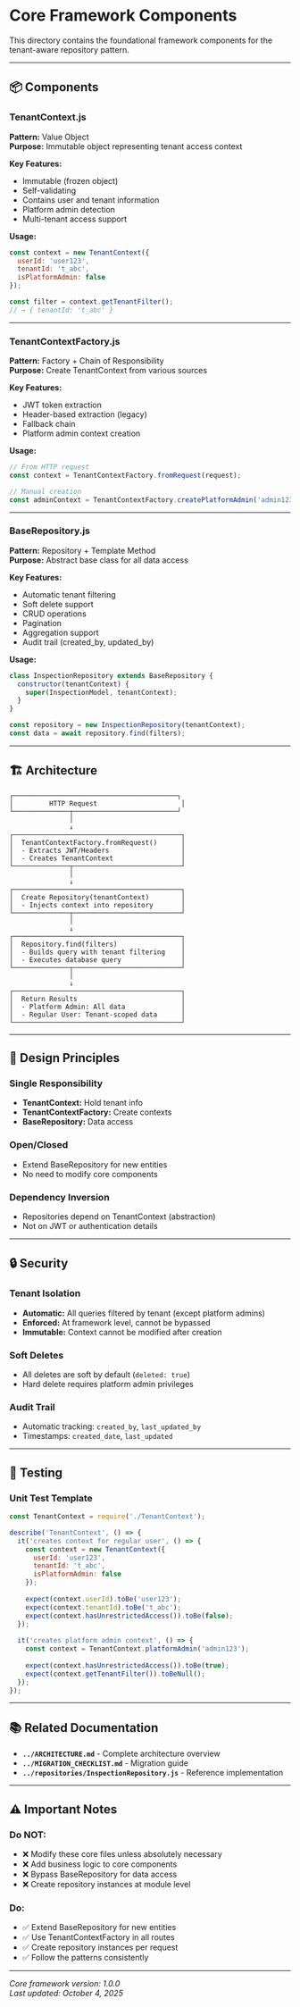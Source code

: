 # Core Framework Components

This directory contains the foundational framework components for the tenant-aware repository pattern.

---

## 📦 Components

### TenantContext.js
**Pattern:** Value Object  
**Purpose:** Immutable object representing tenant access context

**Key Features:**
- Immutable (frozen object)
- Self-validating
- Contains user and tenant information
- Platform admin detection
- Multi-tenant access support

**Usage:**
```javascript
const context = new TenantContext({
  userId: 'user123',
  tenantId: 't_abc',
  isPlatformAdmin: false
});

const filter = context.getTenantFilter();
// → { tenantId: 't_abc' }
```

---

### TenantContextFactory.js
**Pattern:** Factory + Chain of Responsibility  
**Purpose:** Create TenantContext from various sources

**Key Features:**
- JWT token extraction
- Header-based extraction (legacy)
- Fallback chain
- Platform admin context creation

**Usage:**
```javascript
// From HTTP request
const context = TenantContextFactory.fromRequest(request);

// Manual creation
const adminContext = TenantContextFactory.createPlatformAdmin('admin123');
```

---

### BaseRepository.js
**Pattern:** Repository + Template Method  
**Purpose:** Abstract base class for all data access

**Key Features:**
- Automatic tenant filtering
- Soft delete support
- CRUD operations
- Pagination
- Aggregation support
- Audit trail (created_by, updated_by)

**Usage:**
```javascript
class InspectionRepository extends BaseRepository {
  constructor(tenantContext) {
    super(InspectionModel, tenantContext);
  }
}

const repository = new InspectionRepository(tenantContext);
const data = await repository.find(filters);
```

---

## 🏗️ Architecture

```
┌─────────────────────────────────────────┐
│         HTTP Request                     │
└──────────────┬──────────────────────────┘
               │
               ↓
┌──────────────────────────────────────────┐
│  TenantContextFactory.fromRequest()      │
│  - Extracts JWT/Headers                  │
│  - Creates TenantContext                 │
└──────────────┬───────────────────────────┘
               │
               ↓
┌──────────────────────────────────────────┐
│  Create Repository(tenantContext)        │
│  - Injects context into repository       │
└──────────────┬───────────────────────────┘
               │
               ↓
┌──────────────────────────────────────────┐
│  Repository.find(filters)                │
│  - Builds query with tenant filtering    │
│  - Executes database query               │
└──────────────┬───────────────────────────┘
               │
               ↓
┌──────────────────────────────────────────┐
│  Return Results                          │
│  - Platform Admin: All data              │
│  - Regular User: Tenant-scoped data      │
└──────────────────────────────────────────┘
```

---

## 🎯 Design Principles

### Single Responsibility
- **TenantContext:** Hold tenant info
- **TenantContextFactory:** Create contexts
- **BaseRepository:** Data access

### Open/Closed
- Extend BaseRepository for new entities
- No need to modify core components

### Dependency Inversion
- Repositories depend on TenantContext (abstraction)
- Not on JWT or authentication details

---

## 🔒 Security

### Tenant Isolation
- **Automatic:** All queries filtered by tenant (except platform admins)
- **Enforced:** At framework level, cannot be bypassed
- **Immutable:** Context cannot be modified after creation

### Soft Deletes
- All deletes are soft by default (`deleted: true`)
- Hard delete requires platform admin privileges

### Audit Trail
- Automatic tracking: `created_by`, `last_updated_by`
- Timestamps: `created_date`, `last_updated`

---

## 🧪 Testing

### Unit Test Template

```javascript
const TenantContext = require('./TenantContext');

describe('TenantContext', () => {
  it('creates context for regular user', () => {
    const context = new TenantContext({
      userId: 'user123',
      tenantId: 't_abc',
      isPlatformAdmin: false
    });
    
    expect(context.userId).toBe('user123');
    expect(context.tenantId).toBe('t_abc');
    expect(context.hasUnrestrictedAccess()).toBe(false);
  });
  
  it('creates platform admin context', () => {
    const context = TenantContext.platformAdmin('admin123');
    
    expect(context.hasUnrestrictedAccess()).toBe(true);
    expect(context.getTenantFilter()).toBeNull();
  });
});
```

---

## 📚 Related Documentation

- **`../ARCHITECTURE.md`** - Complete architecture overview
- **`../MIGRATION_CHECKLIST.md`** - Migration guide
- **`../repositories/InspectionRepository.js`** - Reference implementation

---

## ⚠️ Important Notes

### Do NOT:
- ❌ Modify these core files unless absolutely necessary
- ❌ Add business logic to core components
- ❌ Bypass BaseRepository for data access
- ❌ Create repository instances at module level

### Do:
- ✅ Extend BaseRepository for new entities
- ✅ Use TenantContextFactory in all routes
- ✅ Create repository instances per request
- ✅ Follow the patterns consistently

---

*Core framework version: 1.0.0*  
*Last updated: October 4, 2025*

